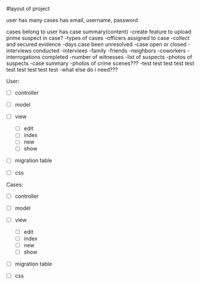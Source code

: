 <!-- markdownlint-disable -->
#layout of project

user 
has many cases
has email, username, password


cases 
belong to user
has case summary(content)
-create feature to upload prime suspect in case?
-types of cases
-officers assigned to case
-collect and secured evidence
-days case been unresolved
-case open or closed
-interviews conducted
    -interviees
        -family
        -friends
        -neighbors
        -coworkers
-interrogations completed
-number of witnesses
-list of suspects
-photos of suspects
-case summary
-photos of crime scenes???
-test test test test test test test test test test
-what else do i need???

User:
- [ ] controller
- [ ] model
- [ ] view
    - [ ] edit
    - [ ] index
    - [ ] new
    - [ ] show
- [ ] migration table
- [ ] css


Cases:
- [ ] controller
- [ ] model
- [ ] view
    - [ ] edit
    - [ ] index
    - [ ] new
    - [ ] show
- [ ] migration table
- [ ] css


